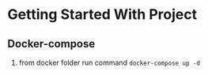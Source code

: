 # Getting Started With Project
## Docker-compose
1. from docker folder run command  `docker-compose up -d`
